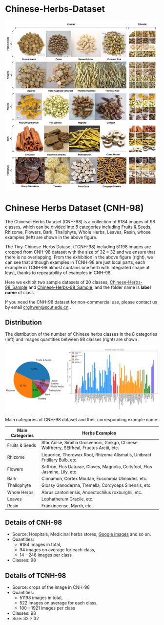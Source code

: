 # Chinese-Herbs-Dataset
![Examples of Main Categories in CNH-98 and their Corresponding Examples in TCNH-98. From left to right, the left examples in CNH-98 corresponds to the right in TCNH-98 from top to bottom.](./imgs/exhibition.png)

# Chinese Herbs Dataset (CNH-98)

The Chinese-Herbs Dataset (CNH-98) is a collection of 9184 images of 98 classes, which can be divided into 8 categories including Fruits & Seeds, Rhizome, Flowers, Bark, Thallphyte, Whole Herbs, Leaves, Resin, whose examples (left) are shown in the above figure.  

The Tiny-Chinese-Herbs Dataset (TCNH-98) including 51198 images are cropped from CNH-98 dataset with the size of $32 \times 32$ and we ensure that there is no overlapping. From the exhibition in the above figure (right), we can see that although examples in TCNH-98 are just local parts, each example in TCNH-98 almost contains one herb with integrated shape at least, thanks to repeatability of examples in CNH-98.

Here we exhibit two sample datasets of 20 classes, [Chinese-Herbs-98_Sample](./Chinese-Herbs-98_Sample/) and [Chinese-Herbs-98_Sample](./Chinese-Herbs-98_Sample/), and the folder name is **label name** of class.

If you need the CNH-98 dataset for non-commercial use, please contact us by email crghwen@scut.edu.cn .

## Distribution

The distribution of the number of Chinese herbs classes in the 8 categories (left) and images quantities between 98 classes (right) are shown : 

![](./imgs/pie&bar.png)

Main categories of CNH-98 dataset and their corresponding example name: 

| Main Categories | Herbs Examples                                               |
| --------------- | ------------------------------------------------------------ |
| Fruits & Seeds  | Star Anise, Siraitia Grosvenorii, Ginkgo, Chinese Wolfberry, SElfheal, Fructus Arctii, etc. |
| Rhizome         | Liquorice, Thorowax Root, Rhizoma Alismatis, Unibract Fritillary Bulb, etc. |
| Flowers         | Saffron, Flos Daturae, Cloves, Magnolia, Coltsfoot, Flos Jasmine, Lily, etc. |
| Bark            | Cinnamon, Cortex Moutan, Eucommia Ulmoides, etc.             |
| Thallophyte     | Glossy Ganoderma, Tremella, Cordyceps Sinensis, etc.         |
| Whole Herbs     | Abrus cantoniensis, Anoectochilus roxburghii, etc.           |
| Leaves          | Lophatherum Gracile, etc.                                    |
| Resin           | Frankincense, Myrrh, etc.                                    |

## Details of CNH-98

+ Source: Hospitals, Medicinal herbs stores,  [Google images](https://images.google.com/) and so on.
+ Quantities: 
  + 9184 images in total, 
  + 94 images on average for each class, 
  + 14 - 246 images per class
+ Classes: 98

## Details of TCNH-98

- Source: crops of the image in CNH-98
- Quantities: 
  - 51198 images in total, 
  - 522 images on average for each class, 
  - 100 - 1921 images per class
- Classes: 98
- Size: $32\times 32$